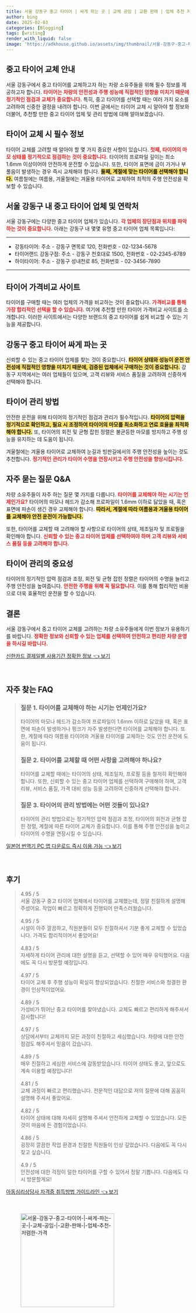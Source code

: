 ```yaml
---
title: 서울 강동구 중고 타이어 | 싸게 파는 곳 | 교체 공임 | 교환 판매 | 업체 추천 저렴한 가격
author: bing
date: 2025-02-03
categories: [Blogging]
tags: [writing]
render_with_liquid: false
image: 'https://adkhouse.github.io/assets/img/thumbnail/서울-강동구-중고-타이어-|-싸게-파는-곳-|-교체-공임-|-교환-판매-|-업체-추천-저렴한-가격.webp'
---
```



<h2 id='중고 타이어 교체 안내'>중고 타이어 교체 안내</h2>

<p>서울 강동구에서 중고 타이어를 교체하고자 하는 차량 소유주들을 위해 필수 정보를 제공하고자 합니다. <b><span style="color: #ee2323;">타이어는 차량의 안전성과 주행 성능에 직접적인 영향을 미치기 때문에 정기적인 점검과 교체가 중요합니다.</span></b> 특히, 중고 타이어를 선택할 때는 여러 가지 요소를 고려하여 신중한 결정을 내려야 합니다. 이번 글에서는 타이어 교체 시 알아야 할 정보와 더불어, 추천할 만한 중고 타이어 업체 및 관리 방법에 대해 알아보겠습니다.</p>

<h2 id='타이어 교체 시 필수 정보'>타이어 교체 시 필수 정보</h2>

<p>타이어 교체를 고려할 때 알아야 할 몇 가지 중요한 사항이 있습니다. <b><span style="color: #ee2323;">첫째, 타이어의 마모 상태를 정기적으로 점검하는 것이 중요합니다.</span></b> 타이어의 프로파일 깊이는 최소 1.6mm 이상이어야 안전하게 운전할 수 있습니다. 또한, 타이어 표면에 금이 가거나 부풀음이 발생하는 경우 즉시 교체해야 합니다. <b><span style="background-color: #ffe066;">둘째, 계절에 맞는 타이어를 선택해야 합니다.</span></b> 여름철에는 여름용, 겨울철에는 겨울용 타이어로 교체하여 최적의 주행 안전성을 확보할 수 있습니다.</p>

<h2 id='중고 타이어 업체 및 연락처'>서울 강동구 내 중고 타이어 업체 및 연락처</h2>

<p>서울 강동구에는 다양한 중고 타이어 업체가 있습니다. <b><span style="color: #ee2323;">각 업체의 장단점과 위치를 파악하는 것이 중요합니다.</span></b> 아래는 강동구 내 몇몇 유명 중고 타이어 업체 목록입니다:</p>

<hr />

<ul>
    <li>강동타이어: 주소 - 강동구 면목로 120, 전화번호 - 02-1234-5678</li>
    <li>타이어랜드 강동구점: 주소 - 강동구 천호대로 1500, 전화번호 - 02-2345-6789</li>
    <li>하이타이어: 주소 - 강동구 성내천로 85, 전화번호 - 02-3456-7890</li>
</ul>

<hr />

<h2 id='타이어 가격비교 사이트'>타이어 가격비교 사이트</h2>

<p>타이어를 구매할 때는 여러 업체의 가격을 비교하는 것이 중요합니다. <b><span style="color: #ee2323;">가격비교를 통해 가장 합리적인 선택을 할 수 있습니다.</span></b> 여기에 추천할 만한 타이어 가격비교 사이트를 소개합니다. 이러한 사이트에서는 다양한 브랜드의 중고 타이어를 쉽게 비교할 수 있는 기능을 제공합니다.</p>

<h2 id='강동구 중고 타이어 판매업체'>강동구 중고 타이어 싸게 파는 곳</h2>

<p>신뢰할 수 있는 중고 타이어 업체를 찾는 것이 중요합니다. <b><span style="background-color: #ffe066;">타이어 상태와 성능이 운전 안전성에 직접적인 영향을 미치기 때문에, 검증된 업체에서 구매하는 것이 중요합니다.</span></b> 강동구 지역에서는 여러 업체들이 있으며, 고객 리뷰와 서비스 품질을 고려하여 신중하게 선택해야 합니다.</p>

<h2 id='타이어 관리 방법'>타이어 관리 방법</h2>

<p>안전한 운전을 위해 타이어의 정기적인 점검과 관리가 필수적입니다. <b><span style="background-color: #ffe066;">타이어의 압력을 정기적으로 확인하고, 필요 시 조정하여 타이어의 마모를 최소화하고 연료 효율을 최적화해야 합니다.</span></b> 또, 타이어의 회전 및 균형 잡힌 정렬은 불균등한 마모를 방지하고 주행 성능을 유지하는 데 도움이 됩니다.</p>

<p>겨울철에는 겨울용 타이어로 교체하여 눈길과 빙판길에서의 주행 안전성을 높이는 것도 추천합니다. <b><span style="color: #ee2323;">정기적인 관리가 타이어 수명을 연장시키고 주행 안전성을 향상시킵니다.</span></b></p>

<h2 id='자주 묻는 질문'>자주 묻는 질문 Q&A</h2>

<p>차량 소유주들이 자주 하는 질문 몇 가지를 다룹니다. <b><span style="color: #ee2323;">타이어를 교체해야 하는 시기는 언제인가요?</span></b> 타이어의 마모나 헤드가 감소해 프로파일이 1.6mm 이하로 닳았을 때, 혹은 표면에 파손이 생긴 경우 교체해야 합니다. <b><span style="background-color: #ffe066;">따라서, 계절에 따라 여름용과 겨울용 타이어를 교체해야 안전 운전이 가능합니다.</span></b></p>

<p>또한, 타이어를 교체할 때 고려해야 할 사항으로 타이어의 상태, 제조일자 및 프로필을 확인해야 합니다. <b><span style="color: #ee2323;">신뢰할 수 있는 중고 타이어 업체를 선택하여야 하며 고객 리뷰와 서비스 품질 등을 고려해야 합니다.</span></b></p>

<h2 id='타이어 관리의 중요성'>타이어 관리의 중요성</h2>

<p>타이어의 정기적인 압력 점검과 조정, 회전 및 균형 잡힌 정렬은 타이어의 수명을 늘리고 주행 안전성을 높여줍니다. <b><span style="color: #ee2323;">안전한 주행을 위해 꼭 필요합니다.</span></b> 이를 통해 합리적인 비용으로 더욱 효율적인 운전을 할 수 있습니다.</p>

<h2 id='결론'>결론</h2>

<p>서울 강동구에서 중고 타이어 교체를 고려하는 차량 소유주들에게 이번 정보가 유용하기를 바랍니다. <b><span style="color: #ee2323;">정확한 정보와 신뢰할 수 있는 업체를 선택하여 안전하고 편리한 차량 운영을 하시길 바랍니다.</span></b></p>


<p><a class="click-button" title="신한카드 결제일별 사용기간 정확한 정보" href="https://adkhouse.github.io/posts/%EC%8B%A0%ED%95%9C%EC%B9%B4%EB%93%9C-%EA%B2%B0%EC%A0%9C%EC%9D%BC%EB%B3%84-%EC%82%AC%EC%9A%A9%EA%B8%B0%EA%B0%84-%EC%A0%95%ED%99%95%ED%95%9C-%EC%A0%95%EB%B3%B4/" rel="dofollow">신한카드 결제일별 사용기간 정확한 정보 👈 보기</a></p><br>
<h2 id='자주_찾는_FAQ'>자주 찾는 FAQ</h2>
<div itemscope="" itemtype="https://schema.org/FAQPage"> 
<blockquote> 
<div itemscope="" itemprop="mainEntity" itemtype="https://schema.org/Question"> 
<h3 itemprop="name">질문 1. 타이어를 교체해야 하는 시기는 언제인가요?</h3> 
<div itemscope="" itemprop="acceptedAnswer" itemtype="https://schema.org/Answer"> 
<span itemprop="text"> 
<p>타이어의 마모나 헤드가 감소하여 프로파일이 1.6mm 이하로 닳았을 때, 혹은 표면에 파손이 발생하거나 펑크가 자주 발생한다면 타이어를 교체해야 합니다. 또한, 계절에 따라 여름용 타이어와 겨울용 타이어를 교체하는 것도 안전 운전에 도움이 됩니다.</p> 
</span> 
</div> 
</div> 

<div itemscope="" itemprop="mainEntity" itemtype="https://schema.org/Question"> 
<h3 itemprop="name">질문 2. 타이어를 교체할 때 어떤 사항을 고려해야 하나요?</h3> 
<div itemscope="" itemprop="acceptedAnswer" itemtype="https://schema.org/Answer"> 
<span itemprop="text"> 
<p>타이어를 교체할 때에는 타이어의 상태, 제조일자, 프로필 등을 철저히 확인해야 합니다. 또한, 신뢰할 수 있는 중고 타이어 업체를 선택하여 구매해야 하며, 고객 리뷰, 서비스 품질, 가격 대비 성능 등을 고려하여 신중하게 선택해야 합니다.</p> 
</span> 
</div> 
</div> 

<div itemscope="" itemprop="mainEntity" itemtype="https://schema.org/Question"> 
<h3 itemprop="name">질문 3. 타이어의 관리 방법에는 어떤 것들이 있나요?</h3> 
<div itemscope="" itemprop="acceptedAnswer" itemtype="https://schema.org/Answer"> 
<span itemprop="text"> 
<p>타이어의 관리 방법으로는 정기적인 압력 점검과 조정, 타이어의 회전과 균형 잡힌 정렬, 계절에 따른 타이어 교체가 중요합니다. 이를 통해 주행 안전성을 높이고 타이어의 수명을 연장시킬 수 있습니다.</p> 
</span> 
</div> 
</div> 
</blockquote> 
</div>
<p><a class="click-button" title="일본어 번역기 PC 앱 다운로드 즉시 이용 가능" href="https://adkhouse.github.io/posts/%EC%9D%BC%EB%B3%B8%EC%96%B4-%EB%B2%88%EC%97%AD%EA%B8%B0-PC-%EC%95%B1-%EB%8B%A4%EC%9A%B4%EB%A1%9C%EB%93%9C-%EC%A6%89%EC%8B%9C-%EC%9D%B4%EC%9A%A9-%EA%B0%80%EB%8A%A5/" rel="dofollow">일본어 번역기 PC 앱 다운로드 즉시 이용 가능 👈 보기</a></p><br>
<h2 id='후기'>후기</h2>
<div itemscope itemtype="https://schema.org/Product">
  <blockquote>
  <div itemprop="review" itemscope itemtype="https://schema.org/Review">
      <div itemprop="reviewRating" itemscope itemtype="https://schema.org/Rating"> <span itemprop="ratingValue">4.95</span> / <span itemprop="bestRating">5</span> </div>
      <span itemprop="reviewBody">서울 강동구 중고 타이어 업체에서 타이어를 교체했는데, 정말 친절하게 설명해 주셨어요. 작업이 빠르고 정확하게 진행되어 만족스러웠습니다.</span>
  </div>
  <br>
  <div itemprop="review" itemscope itemtype="https://schema.org/Review">
      <div itemprop="reviewRating" itemscope itemtype="https://schema.org/Rating"> <span itemprop="ratingValue">4.95</span> / <span itemprop="bestRating">5</span> </div>
      <span itemprop="reviewBody">시설이 아주 깔끔하고, 직원분들이 모두 친절하셔서 기분 좋게 교체할 수 있었습니다. 가격도 합리적이어서 좋았어요!</span>
  </div>
  <br>
  <div itemprop="review" itemscope itemtype="https://schema.org/Review">
      <div itemprop="reviewRating" itemscope itemtype="https://schema.org/Rating"> <span itemprop="ratingValue">4.83</span> / <span itemprop="bestRating">5</span> </div>
      <span itemprop="reviewBody">자세하게 타이어 관리에 대한 설명을 듣고, 선택할 수 있어 매우 유익했어요. 다음에도 꼭 다시 방문할 예정입니다.</span>
  </div>
  <br>
  <div itemprop="review" itemscope itemtype="https://schema.org/Review">
      <div itemprop="reviewRating" itemscope itemtype="https://schema.org/Rating"> <span itemprop="ratingValue">4.97</span> / <span itemprop="bestRating">5</span> </div>
      <span itemprop="reviewBody">타이어 교체 후 주행 성능이 확실히 향상되었습니다. 친절한 서비스와 청결한 환경이 인상적이었어요.</span>
  </div>
  <br>
  <div itemprop="review" itemscope itemtype="https://schema.org/Review">
      <div itemprop="reviewRating" itemscope itemtype="https://schema.org/Rating"> <span itemprop="ratingValue">4.89</span> / <span itemprop="bestRating">5</span> </div>
      <span itemprop="reviewBody">가성비가 뛰어난 중고 타이어를 찾아냈습니다. 교체도 빠르고 편리하게 해주셔서 감사합니다!</span>
  </div>
  <br>
  <div itemprop="review" itemscope itemtype="https://schema.org/Review">
      <div itemprop="reviewRating" itemscope itemtype="https://schema.org/Rating"> <span itemprop="ratingValue">4.97</span> / <span itemprop="bestRating">5</span> </div>
      <span itemprop="reviewBody">상담에서부터 교체까지 모든 과정이 친절하고 세심했습니다. 차량에 대한 안전 점검도 해주셔서 믿음이 갔습니다.</span>
  </div>
  <br>
  <div itemprop="review" itemscope itemtype="https://schema.org/Review">
      <div itemprop="reviewRating" itemscope itemtype="https://schema.org/Rating"> <span itemprop="ratingValue">4.89</span> / <span itemprop="bestRating">5</span> </div>
      <span itemprop="reviewBody">매우 친절하고 세심한 서비스에 감동받았습니다. 타이어 상태도 좋고, 앞으로도 계속 이용할 예정입니다!</span>
  </div>
  <br>
  <div itemprop="review" itemscope itemtype="https://schema.org/Review">
      <div itemprop="reviewRating" itemscope itemtype="https://schema.org/Rating"> <span itemprop="ratingValue">4.81</span> / <span itemprop="bestRating">5</span> </div>
      <span itemprop="reviewBody">교체 과정이 빠르고 편리했습니다. 전문적인 대답으로 저의 질문에 대해 꼼꼼히 설명해 주셔서 좋았어요.</span>
  </div>
  <br>
  <div itemprop="review" itemscope itemtype="https://schema.org/Review">
      <div itemprop="reviewRating" itemscope itemtype="https://schema.org/Rating"> <span itemprop="ratingValue">4.82</span> / <span itemprop="bestRating">5</span> </div>
      <span itemprop="reviewBody">타이어 상태에 대해 자세히 설명해 주셔서 안전하게 교체할 수 있었습니다. 모든 것이 마음에 든 경험이었습니다.</span>
  </div>
  <br>
  <div itemprop="review" itemscope itemtype="https://schema.org/Review">
      <div itemprop="reviewRating" itemscope itemtype="https://schema.org/Rating"> <span itemprop="ratingValue">4.86</span> / <span itemprop="bestRating">5</span> </div>
      <span itemprop="reviewBody">굉장히 깔끔한 작업 환경과 친절한 직원들이 인상 깊었습니다. 다음에도 꼭 다시 찾고 싶습니다.</span>
  </div>
  <br>
  <div itemprop="review" itemscope itemtype="https://schema.org/Review">
      <div itemprop="reviewRating" itemscope itemtype="https://schema.org/Rating"> <span itemprop="ratingValue">4.9</span> / <span itemprop="bestRating">5</span> </div>
      <span itemprop="reviewBody">안전성에 대한 걱정이 덜한 타이어를 구할 수 있어서 정말 기쁩니다. 다음에도 다시 방문할게요!</span>
  </div>
  </blockquote>
</div>
<p><a class="click-button" title="아동심리상담사 자격증 취득방법 가이드라인" href="https://adkhouse.github.io/posts/%EC%95%84%EB%8F%99%EC%8B%AC%EB%A6%AC%EC%83%81%EB%8B%B4%EC%82%AC-%EC%9E%90%EA%B2%A9%EC%A6%9D-%EC%B7%A8%EB%93%9D%EB%B0%A9%EB%B2%95-%EA%B0%80%EC%9D%B4%EB%93%9C%EB%9D%BC%EC%9D%B8/" rel="dofollow">아동심리상담사 자격증 취득방법 가이드라인 👈 보기</a></p><br>
<figure class="image"><img src="https://adkhouse.github.io/assets/img/thumbnail/서울-강동구-중고-타이어-|-싸게-파는-곳-|-교체-공임-|-교환-판매-|-업체-추천-저렴한-가격.webp" alt="서울-강동구-중고-타이어-|-싸게-파는-곳-|-교체-공임-|-교환-판매-|-업체-추천-저렴한-가격" width="256" height="256"></figure>